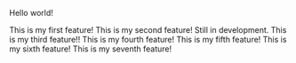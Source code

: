Hello world!

This is my first feature!
This is my second feature! Still in development.
This is my third feature!!
This is my fourth feature!
This is my fifth feature!
This is my sixth feature!
This is my seventh feature!
